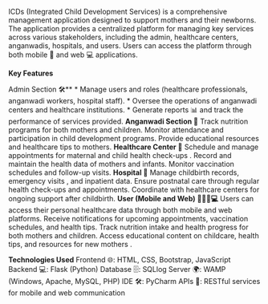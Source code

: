 ICDs (Integrated Child Development Services) is a comprehensive management application designed to support mothers and their newborns. 
The application provides a centralized platform for managing key services across various stakeholders, including the admin, healthcare centers, anganwadis,
hospitals, and users. Users can access the platform through both mobile 📱 and web 💻 applications.

**Key Features**

Admin Section 🛠️**
    * Manage users and roles (healthcare professionals, anganwadi workers, hospital staff).
    * Oversee the operations of anganwadi centers and healthcare institutions.
    * Generate reports 📊 and track the performance of services provided.
**Anganwadi Section 🏫**
    Track nutrition programs for both mothers and children.
    Monitor attendance and participation in child development programs.
    Provide educational resources and healthcare tips to mothers.
**Healthcare Center 🏥**
    Schedule and manage appointments for maternal and child health check-ups .
    Record and maintain the health data of mothers and infants.
    Monitor vaccination schedules and follow-up visits.
**Hospital 🏨**
    Manage childbirth records, emergency visits , and inpatient data.
    Ensure postnatal care through regular health check-ups and appointments.
    Coordinate with healthcare centers for ongoing support after childbirth.
**User (Mobile and Web) 👩‍⚕️📱💻**
    Users can access their personal healthcare data through both mobile and web platforms.
    Receive notifications for upcoming appointments, vaccination schedules, and health tips.
    Track nutrition intake and health progress for both mothers and children.
    Access educational content on childcare, health tips, and resources for new mothers .

**Technologies Used**
Frontend 🌐: HTML, CSS, Bootstrap, JavaScript
Backend 💻: Flask (Python)
Database 🗄️: SQLlog
Server 🌍: WAMP (Windows, Apache, MySQL, PHP)
IDE 🛠️: PyCharm
APIs 🔗: RESTful services for mobile and web communication
   
